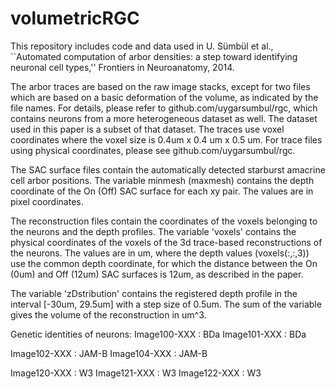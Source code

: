 volumetricRGC
=============

This repository includes code and data used in U. Sümbül et al.,
``Automated computation of arbor densities: a step toward identifying
neuronal cell types,'' Frontiers in Neuroanatomy, 2014.

The arbor traces are based on the raw image stacks, except for two files
which are based on a basic deformation of the volume, as indicated by the
file names. For details, please refer to github.com/uygarsumbul/rgc, which
contains neurons from a more heterogeneous dataset as well. The dataset
used in this paper is a subset of that dataset. The traces use voxel
coordinates where the voxel size is 0.4um x 0.4 um x 0.5 um. For trace
files using physical coordinates, please see github.com/uygarsumbul/rgc.

The SAC surface files contain the automatically detected starburst amacrine
cell arbor positions. The variable minmesh (maxmesh) contains the depth
coordinate of the On (Off) SAC surface for each xy pair. The values are in
pixel coordinates.

The reconstruction files contain the coordinates of the voxels belonging to
the neurons and the depth profiles. The variable 'voxels' contains the physical
coordinates of the voxels of the 3d trace-based reconstructions of the neurons.
The values are in um, where the depth values (voxels(:,:,3)) use the common
depth coordinate, for which the distance between the On (0um) and Off (12um)
SAC surfaces is 12um, as described in the paper.

The variable 'zDstribution' contains the registered depth profile in the
interval [-30um, 29.5um] with a step size of 0.5um. The sum of the variable
gives the volume of the reconstruction in um^3.

Genetic identities of neurons:
Image100-XXX : BDa
Image101-XXX : BDa

Image102-XXX : JAM-B
Image104-XXX : JAM-B

Image120-XXX : W3
Image121-XXX : W3
Image122-XXX : W3
